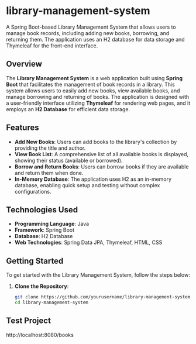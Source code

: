 # library-management-system
A Spring Boot-based Library Management System that allows users to manage book records, including adding new books, borrowing, and returning them. The application uses an H2 database for data storage and Thymeleaf for the front-end interface.

## Overview

The **Library Management System** is a web application built using **Spring Boot** that facilitates the management of book records in a library. This system allows users to easily add new books, view available books, and manage borrowing and returning of books. The application is designed with a user-friendly interface utilizing **Thymeleaf** for rendering web pages, and it employs an **H2 Database** for efficient data storage.

## Features

- **Add New Books**: Users can add books to the library's collection by providing the title and author.
- **View Book List**: A comprehensive list of all available books is displayed, showing their status (available or borrowed).
- **Borrow and Return Books**: Users can borrow books if they are available and return them when done.
- **In-Memory Database**: The application uses H2 as an in-memory database, enabling quick setup and testing without complex configurations.

## Technologies Used

- **Programming Language**: Java
- **Framework**: Spring Boot
- **Database**: H2 Database
- **Web Technologies**: Spring Data JPA, Thymeleaf, HTML, CSS

## Getting Started

To get started with the Library Management System, follow the steps below:

1. **Clone the Repository**:
   ```bash
   git clone https://github.com/yourusername/library-management-system.git
   cd library-management-system


## Test Project
http://localhost:8080/books
